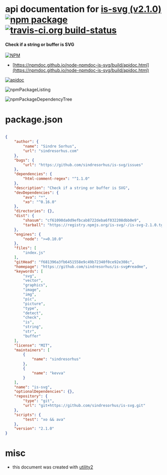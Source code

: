 # api documentation for  [is-svg (v2.1.0)](https://github.com/sindresorhus/is-svg#readme)  [![npm package](https://img.shields.io/npm/v/npmdoc-is-svg.svg?style=flat-square)](https://www.npmjs.org/package/npmdoc-is-svg) [![travis-ci.org build-status](https://api.travis-ci.org/npmdoc/node-npmdoc-is-svg.svg)](https://travis-ci.org/npmdoc/node-npmdoc-is-svg)
#### Check if a string or buffer is SVG

[![NPM](https://nodei.co/npm/is-svg.png?downloads=true&downloadRank=true&stars=true)](https://www.npmjs.com/package/is-svg)

- [https://npmdoc.github.io/node-npmdoc-is-svg/build/apidoc.html](https://npmdoc.github.io/node-npmdoc-is-svg/build/apidoc.html)

[![apidoc](https://npmdoc.github.io/node-npmdoc-is-svg/build/screenCapture.buildCi.browser.%252Ftmp%252Fbuild%252Fapidoc.html.png)](https://npmdoc.github.io/node-npmdoc-is-svg/build/apidoc.html)

![npmPackageListing](https://npmdoc.github.io/node-npmdoc-is-svg/build/screenCapture.npmPackageListing.svg)

![npmPackageDependencyTree](https://npmdoc.github.io/node-npmdoc-is-svg/build/screenCapture.npmPackageDependencyTree.svg)



# package.json

```json

{
    "author": {
        "name": "Sindre Sorhus",
        "url": "sindresorhus.com"
    },
    "bugs": {
        "url": "https://github.com/sindresorhus/is-svg/issues"
    },
    "dependencies": {
        "html-comment-regex": "^1.1.0"
    },
    "description": "Check if a string or buffer is SVG",
    "devDependencies": {
        "ava": "*",
        "xo": "^0.16.0"
    },
    "directories": {},
    "dist": {
        "shasum": "cf61090da0d9efbcab8722deba6f032208dbb0e9",
        "tarball": "https://registry.npmjs.org/is-svg/-/is-svg-2.1.0.tgz"
    },
    "engines": {
        "node": ">=0.10.0"
    },
    "files": [
        "index.js"
    ],
    "gitHead": "f681396a3fb6451558e9c49b72340f0ce92e308c",
    "homepage": "https://github.com/sindresorhus/is-svg#readme",
    "keywords": [
        "svg",
        "vector",
        "graphics",
        "image",
        "img",
        "pic",
        "picture",
        "type",
        "detect",
        "check",
        "is",
        "string",
        "str",
        "buffer"
    ],
    "license": "MIT",
    "maintainers": [
        {
            "name": "sindresorhus"
        },
        {
            "name": "kevva"
        }
    ],
    "name": "is-svg",
    "optionalDependencies": {},
    "repository": {
        "type": "git",
        "url": "git+https://github.com/sindresorhus/is-svg.git"
    },
    "scripts": {
        "test": "xo && ava"
    },
    "version": "2.1.0"
}
```



# misc
- this document was created with [utility2](https://github.com/kaizhu256/node-utility2)

